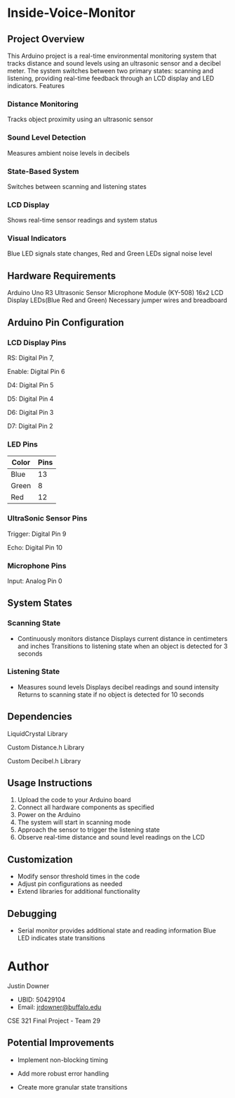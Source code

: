 # Inside-Voice-Monitor
## Project Overview
This Arduino project is a real-time environmental monitoring system that tracks distance and sound levels using an ultrasonic sensor and a decibel meter. The system switches between two primary states: scanning and listening, providing real-time feedback through an LCD display and LED indicators.
Features

### Distance Monitoring
Tracks object proximity using an ultrasonic sensor
### Sound Level Detection
Measures ambient noise levels in decibels
### State-Based System
Switches between scanning and listening states
### LCD Display 
Shows real-time sensor readings and system status
### Visual Indicators
Blue LED signals state changes, Red and Green LEDs signal noise level

## Hardware Requirements
Arduino Uno R3
Ultrasonic Sensor
Microphone Module (KY-508)
16x2 LCD Display
LEDs(Blue Red and Green)
Necessary jumper wires and breadboard

## Arduino Pin Configuration

### LCD Display Pins

RS: Digital Pin 7, 

Enable: Digital Pin 6

D4: Digital Pin 5

D5: Digital Pin 4

D6: Digital Pin 3

D7: Digital Pin 2

### LED Pins
| Color  | Pins |
| ------------- | ------------- |
| Blue  | 13  |
| Green  | 8  |
| Red  | 12  |

### UltraSonic Sensor Pins
Trigger: Digital Pin 9

Echo: Digital Pin 10

### Microphone Pins
Input: Analog Pin 0


## System States

### Scanning State

- Continuously monitors distance
Displays current distance in centimeters and inches
Transitions to listening state when an object is detected for 3 seconds


### Listening State

- Measures sound levels
Displays decibel readings and sound intensity
Returns to scanning state if no object is detected for 10 seconds



## Dependencies
LiquidCrystal Library

Custom Distance.h Library

Custom Decibel.h Library

## Usage Instructions

1. Upload the code to your Arduino board
2. Connect all hardware components as specified
3. Power on the Arduino
4. The system will start in scanning mode
5. Approach the sensor to trigger the listening state
5. Observe real-time distance and sound level readings on the LCD

## Customization

- Modify sensor threshold times in the code
- Adjust pin configurations as needed
- Extend libraries for additional functionality

## Debugging

- Serial monitor provides additional state and reading information
Blue LED indicates state transitions

# Author
Justin Downer
 - UBID: 50429104
 - Email: jrdowner@buffalo.edu

CSE 321 Final Project - Team 29


## Potential Improvements

- Implement non-blocking timing

- Add more robust error handling

- Create more granular state transitions


